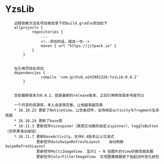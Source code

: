 # YzsLib
       
        远程依赖方法在项目根目录下的build.gradle添加如下
        allprojects {
        		repositories {
        			...
        			<!--添加的话，就这一句-->
        			maven { url "https://jitpack.io" }
        		}
        	}


        在引用项目处添加
        dependencies {
        	        compile 'com.github.a243981326:YzsLib:0.0.2'
        	}
        
        
        目前最新版本为0.0.2，就是最新的release版本，之后引用修改版本号就可以 
        
        一个共享的资源库，本人会逐渐完善，让他越来越完美
        * 16.10.23 更新了NoticeView，公告条控件，支持绑定activity与fragment生命周期
        * 16.10.24 更新了base类
        * 16.11.3 更新控件nicespiner（美观又动画的自定义spinner），toggleButton（仿苹果滑动按钮）
        * 16.11.7 更新BaseActivity，支持4.4版本以上沉浸式
                  更新控件AutoSwipeRefreshLayout    自动刷新SwipeRefreshLayout    
                  更新控件MultiImageView  显示1 ~ N 张图片的View仿微信朋友圈     
                  更新控件ColorFilterImageView  实现图像根据按下抬起动作变化颜色

